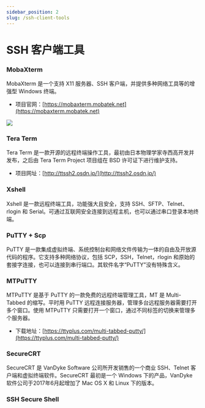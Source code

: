 ```yaml
---
sidebar_position: 2
slug: /ssh-client-tools
---
```


# SSH 客户端工具



### MobaXterm

MobaXterm 是一个支持 X11 服务器、SSH 客户端，并提供多种网络工具等的增强型 Windows 终端。

- 项目官网：[https://mobaxterm.mobatek.net](https://mobaxterm.mobatek.net)

![](https://static.getiot.tech/mobxterm-screenshot-20210916.webp#center)



### Tera Term

Tera Term 是一款开源的远程终端操作工具，最初由日本物理学家寺西高开发并发布，之后由 Tera Term Project 项目组在 BSD 许可证下进行维护支持。

- 项目网址：[http://ttssh2.osdn.jp/](http://ttssh2.osdn.jp/)



### Xshell

Xshell 是一款远程终端工具，功能强大且安全，支持 SSH、SFTP、Telnet、rlogin 和 Serial。可通过互联网安全连接到远程主机，也可以通过串口登录本地终端。



### PuTTY + Scp

PuTTY 是一款集成虚拟终端、系统控制台和网络文件传输为一体的自由及开放源代码的程序。它支持多种网络协议，包括 SCP，SSH，Telnet，rlogin 和原始的套接字连接，也可以连接到串行端口。其软件名字“PuTTY”没有特殊含义。



### MTPuTTY

MTPuTTY 是基于 PuTTY 的一款免费的远程终端管理工具，MT 是 Multi-Tabbed 的缩写。平时用 PuTTY 远程连接服务器，管理多台远程服务器需要打开多个窗口。使用 MTPuTTY 只需要打开一个窗口，通过不同标签的切换来管理多个服务器。

- 下载地址：[https://ttyplus.com/multi-tabbed-putty/](https://ttyplus.com/multi-tabbed-putty/)



### SecureCRT

SecureCRT 是 VanDyke Software 公司所开发销售的一个商业 SSH、Telnet 客户端和虚拟终端软件。SecureCRT 最初是一个 Windows 下的产品，VanDyke 软件公司于2017年6月起增加了 Mac OS X 和 Linux 下的版本。



### SSH Secure Shell

